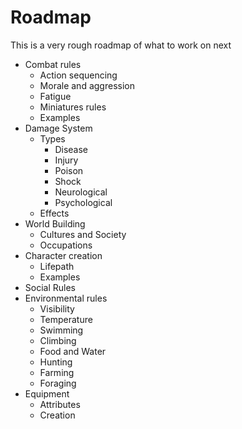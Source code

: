 # Roadmap

This is a very rough roadmap of what to work on next

- Combat rules
    - Action sequencing
    - Morale and aggression
    - Fatigue
    - Miniatures rules
    - Examples
- Damage System
    - Types
        - Disease
        - Injury
        - Poison
        - Shock
        - Neurological
        - Psychological
    - Effects
- World Building
    - Cultures and Society
    - Occupations
- Character creation
    - Lifepath
    - Examples
- Social Rules
- Environmental rules
    - Visibility
    - Temperature
    - Swimming
    - Climbing
    - Food and Water
    - Hunting
    - Farming
    - Foraging
- Equipment
    - Attributes
    - Creation


## 